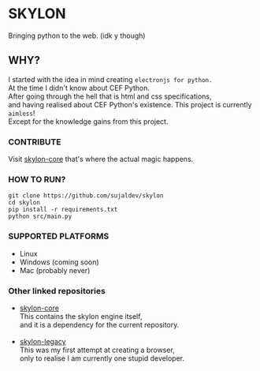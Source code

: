 # SKYLON

Bringing python to the web. (idk y though)

## WHY?

I started with the idea in mind creating `electronjs for python.` \
At the time I didn't know about CEF Python.\
After going through the hell that is html and css specifications, \
and having realised about CEF Python's existence. This project is currently `aimless`!\
Except for the knowledge gains from this project.

### CONTRIBUTE

Visit [skylon-core](https://github.com/sujaldev/skylon-core) that's where the actual magic happens.

### HOW TO RUN?

```shell
git clone https://github.com/sujaldev/skylon
cd skylon
pip install -r requirements.txt
python src/main.py
```

### SUPPORTED PLATFORMS

- Linux
- Windows (coming soon)
- Mac (probably never)

### Other linked repositories

- [skylon-core](https://github.com/sujaldev/skylon-core) <br>
  This contains the skylon engine itself, <br>
  and it is a dependency for the current repository. <br> <br>
- [skylon-legacy](https://github.com/sujaldev/skylon-legacy) <br>
  This was my first attempt at creating a browser, <br>
  only to realise I am currently one stupid developer.